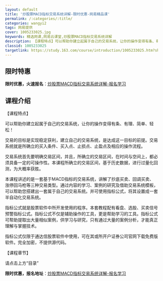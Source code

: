 ```yaml
---
layout: default
title: '炒股票MACD指标交易系统详解-限时优惠-网易精品课'
permalink: /:categories/:title/
categories: wangyi2
tags: 网易提供
cover: 1005233025.jpg
keywords: 精选网课,网易云课堂,炒股票MACD指标交易系统详解
description: 【课程特点】可以帮助你建立起属于自己的交易系统，让你的操作变得有条、有理、简单、轻松！交易的目标是实现稳定获利，建立自己
classid: 1005233025
targetlink: https://study.163.com/course/introduction/1005233025.htm?share=1&shareId=1025206652&utm_campaign=share&utm_medium=iphoneShare&utm_source=&utm_u=1025206652
---
```


## 限时特惠

**限时优惠，火速报名**：[炒股票MACD指标交易系统详解-报名学习](https://study.163.com/course/introduction/1005233025.htm?share=1&shareId=1025206652&utm_campaign=share&utm_medium=iphoneShare&utm_source=&utm_u=1025206652)

## 课程介绍

【课程特点】

可以帮助你建立起属于自己的交易系统，让你的操作变得有条、有理、简单、轻松！



交易的目标是实现稳定获利，建立自己的交易系统，是达成这一目标的前提。交易系统就是所确立的买入条件、买入点、止损点、止盈点及相应的操作流程。



交易系统首先要明确交易区间，并且，所确立的交易区间，在时间与空间上，都必须具备一定的可操作性。本课程所确立的交易区间，基于历史数据，进行过量化回测，为大概率获胜。



本课程讲述的是一套基于MACD指标的交易系统，讲解了抄底买卖、回调买卖、涨停回马枪等三种交易类型。通过内容的学习、案例的研究及借助交易系统模板，可以帮助您搭建出一套属于自己的交易系统。并可使用指标公式，将其设置成一套半自动化交易系统。



指标公式就是股票软件中所开发使用的程序。本套教程配有看盘、选股、买卖信号预警指标公式。指标公式不仅是辅助操作的工具，更是帮助学习的工具。指标公式可帮助提取出大量相似案例，供学习与研究，只有通过大量的案例分析，才能真正理解与掌握技术。



指标公式仅限于通达信股票软件中使用，可在其或所开户证券公司官网下载免费版软件。完全加密，不提供源代码。



【课程章节】

请点击上方“目录”

**限时优惠，报名地址**：[炒股票MACD指标交易系统详解-报名学习](https://study.163.com/course/introduction/1005233025.htm?share=1&shareId=1025206652&utm_campaign=share&utm_medium=iphoneShare&utm_source=&utm_u=1025206652)

